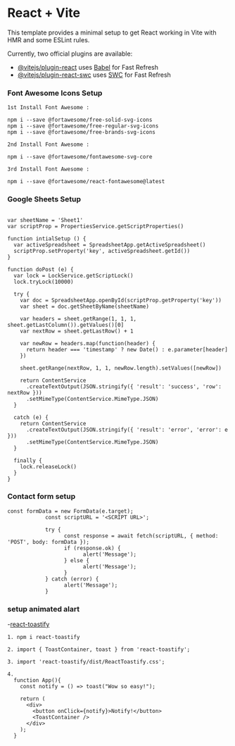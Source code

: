 # React + Vite

This template provides a minimal setup to get React working in Vite with HMR and some ESLint rules.

Currently, two official plugins are available:

- [@vitejs/plugin-react](https://github.com/vitejs/vite-plugin-react/blob/main/packages/plugin-react/README.md) uses [Babel](https://babeljs.io/) for Fast Refresh
- [@vitejs/plugin-react-swc](https://github.com/vitejs/vite-plugin-react-swc) uses [SWC](https://swc.rs/) for Fast Refresh



### Font Awesome Icons Setup

```
1st Install Font Awesome : 

npm i --save @fortawesome/free-solid-svg-icons                                                   
npm i --save @fortawesome/free-regular-svg-icons
npm i --save @fortawesome/free-brands-svg-icons

2nd Install Font Awesome : 

npm i --save @fortawesome/fontawesome-svg-core     

3rd Install Font Awesome :

npm i --save @fortawesome/react-fontawesome@latest    

```

### Google Sheets Setup

```

var sheetName = 'Sheet1'
var scriptProp = PropertiesService.getScriptProperties()

function intialSetup () {
  var activeSpreadsheet = SpreadsheetApp.getActiveSpreadsheet()
  scriptProp.setProperty('key', activeSpreadsheet.getId())
}

function doPost (e) {
  var lock = LockService.getScriptLock()
  lock.tryLock(10000)

  try {
    var doc = SpreadsheetApp.openById(scriptProp.getProperty('key'))
    var sheet = doc.getSheetByName(sheetName)

    var headers = sheet.getRange(1, 1, 1, sheet.getLastColumn()).getValues()[0]
    var nextRow = sheet.getLastRow() + 1

    var newRow = headers.map(function(header) {
      return header === 'timestamp' ? new Date() : e.parameter[header]
    })

    sheet.getRange(nextRow, 1, 1, newRow.length).setValues([newRow])

    return ContentService
      .createTextOutput(JSON.stringify({ 'result': 'success', 'row': nextRow }))
      .setMimeType(ContentService.MimeType.JSON)
  }

  catch (e) {
    return ContentService
      .createTextOutput(JSON.stringify({ 'result': 'error', 'error': e }))
      .setMimeType(ContentService.MimeType.JSON)
  }

  finally {
    lock.releaseLock()
  }
}

```

### Contact form setup

```
const formData = new FormData(e.target);
            const scriptURL = '<SCRIPT URL>';

            try {
                  const response = await fetch(scriptURL, { method: 'POST', body: formData });
                  if (response.ok) {
                        alert('Message');
                  } else {
                        alert('Message');
                  }
            } catch (error) {
                  alert('Message');
            }

```

### setup animated alart

-[react-toastify](https://www.npmjs.com/package/react-toastify)



```
1. npm i react-toastify

2. import { ToastContainer, toast } from 'react-toastify';

3. import 'react-toastify/dist/ReactToastify.css';

4. 
  function App(){
    const notify = () => toast("Wow so easy!");

    return (
      <div>
        <button onClick={notify}>Notify!</button>
        <ToastContainer />
      </div>
    );
  }

```